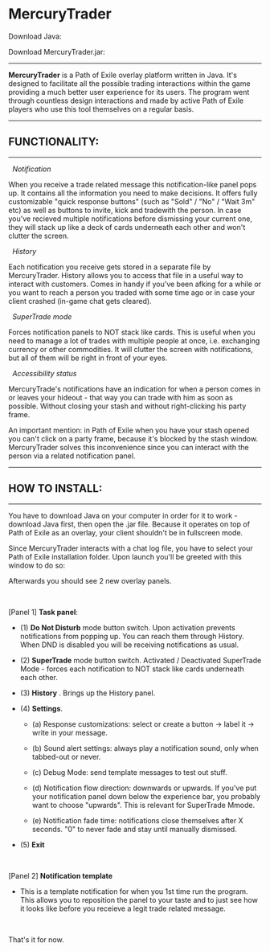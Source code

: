 # MercuryTrader

Download Java: 

Download MercuryTrader.jar: 

---
  
**MercuryTrader** is a Path of Exile overlay platform written in Java. It's designed to facilitate all the possible trading interactions within the game providing a much better user experience for its users. The program went through countless design interactions and made by active Path of Exile players who use this tool themselves on a regular basis.

---
## FUNCTIONALITY:
---

&nbsp; *Notification*

When you receive a trade related message this notification-like panel pops up. It contains all the information you need to make decisions. It offers fully customizable "quick response buttons" (such as "Sold" / "No" / "Wait 3m" etc) as well as buttons to invite, kick and tradewith the person. In case you've recieved multiple notifications before dismissing your current one, they will stack up like a deck of cards underneath each other and won't clutter the screen.


&nbsp; *History*

Each notification you receive gets stored in a separate file by MercuryTrader. History allows you to access that file in a useful way to interact with customers. Comes in handy if you've been afking for a while or you want to reach a person you traded with some time ago or in case your client crashed (in-game chat gets cleared).


&nbsp; *SuperTrade mode*

Forces notification panels to NOT stack like cards. This is useful when you need to manage a lot of trades with multiple people at once, i.e. exchanging currency or other commodities. It will clutter the screen with notifications, but all of them will be right in front of your eyes. 

&nbsp; *Accessibility status*

MercuryTrade's notifications have an indication for when a person comes in or leaves your hideout - that way you can trade with him as soon as possible. Without closing your stash and without right-clicking his party frame.

An important mention: in Path of Exile when you have your stash opened you can't click on a party frame, because it's blocked by the stash window. MercuryTrader solves this inconvenience since you can interact with the person via a related notification panel.



---
## HOW TO INSTALL:
---

You have to download Java on your computer in order for it to work - download Java first, then open the .jar file. Because it operates on top of Path of Exile as an overlay, your client shouldn't be in fullscreen mode.

Since MercuryTrader interacts with a chat log file, you have to select your Path of Exile installation folder. Upon launch you'll be greeted with this window to do so:

Afterwards you should see 2 new overlay panels.

<br/>

[Panel 1] **Task panel**:

* (1) **Do Not Disturb** mode button switch. Upon activation prevents notifications from popping up. You can reach them through History. When DND is disabled you will be receiving notifications as usual.

* (2) **SuperTrade** mode button switch. Activated / Deactivated SuperTrade Mode - forces each notification to NOT stack like cards underneath each other.

* (3) **History** . Brings up the History panel.

* (4) **Settings**.

  * (a) Response customizations: select or create a button -> label it -> write in your message.

  * (b) Sound alert settings: always play a notification sound, only when tabbed-out or never.

  * (c) Debug Mode: send template messages to test out stuff.
  
  * (d) Notification flow direction: downwards or upwards. If you've put your notification panel down below the experience bar, you probably want to choose "upwards". This is relevant for SuperTrade Mmode.
  
  * (e) Notification fade time: notifications close themselves after X seconds. "0" to never fade and stay until manually dismissed.

* (5) **Exit**

<br/>

[Panel 2] **Notification template**

* This is a template notification for when you 1st time run the program. This allows you to reposition the panel to your taste and to just see how it looks like before you receieve a legit trade related message.

<br/>

That's it for now.
